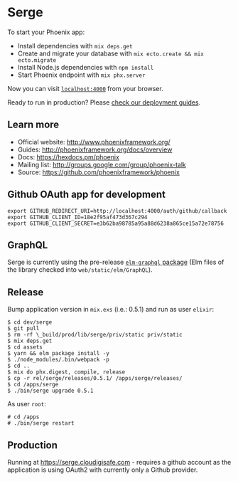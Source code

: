 # Serge

To start your Phoenix app:

  * Install dependencies with `mix deps.get`
  * Create and migrate your database with `mix ecto.create && mix ecto.migrate`
  * Install Node.js dependencies with `npm install`
  * Start Phoenix endpoint with `mix phx.server`

Now you can visit [`localhost:4000`](http://localhost:4000) from your browser.

Ready to run in production? Please [check our deployment guides](http://www.phoenixframework.org/docs/deployment).

## Learn more

  * Official website: http://www.phoenixframework.org/
  * Guides: http://phoenixframework.org/docs/overview
  * Docs: https://hexdocs.pm/phoenix
  * Mailing list: http://groups.google.com/group/phoenix-talk
  * Source: https://github.com/phoenixframework/phoenix

## Github OAuth app for development ##

    export GITHUB_REDIRECT_URI=http://localhost:4000/auth/github/callback
    export GITHUB_CLIENT_ID=18e2f95af473d367c294
    export GITHUB_CLIENT_SECRET=e3b62ba98785a95a88d6238a865ce15a72e78756

## GraphQL ##

Serge is currently using the pre-release [`elm-graphql` package](https://github.com/jamesmacaulay/elm-graphql)
(Elm files of the library checked into `web/static/elm/GraphQL`).

## Release ##

Bump application version in `mix.exs` (i.e.: 0.5.1) and run as user `elixir`:

    $ cd dev/serge
    $ git pull
    $ rm -rf \_build/prod/lib/serge/priv/static priv/static
    $ mix deps.get
    $ cd assets
    $ yarn && elm package install -y
    $ ./node_modules/.bin/webpack -p
    $ cd ..
    $ mix do phx.digest, compile, release
    $ cp -r rel/serge/releases/0.5.1/ /apps/serge/releases/
    $ cd /apps/serge
    $ ./bin/serge upgrade 0.5.1

As user `root`:

    # cd /apps
    # ./bin/serge restart

## Production ##

Running at https://serge.cloudigisafe.com - requires a github account as the
application is using OAuth2 with currently only a Github provider.
